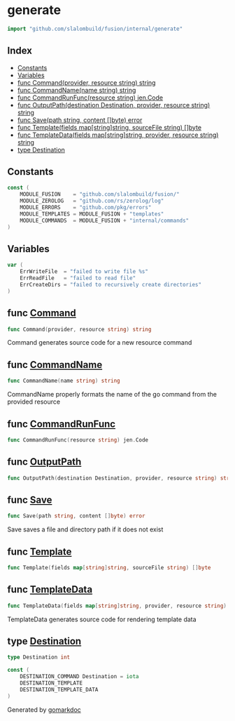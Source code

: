 <!-- Code generated by gomarkdoc. DO NOT EDIT -->

# generate

```go
import "github.com/slalombuild/fusion/internal/generate"
```

## Index

- [Constants](<#constants>)
- [Variables](<#variables>)
- [func Command(provider, resource string) string](<#func-command>)
- [func CommandName(name string) string](<#func-commandname>)
- [func CommandRunFunc(resource string) jen.Code](<#func-commandrunfunc>)
- [func OutputPath(destination Destination, provider, resource string) string](<#func-outputpath>)
- [func Save(path string, content []byte) error](<#func-save>)
- [func Template(fields map[string]string, sourceFile string) []byte](<#func-template>)
- [func TemplateData(fields map[string]string, provider, resource string) string](<#func-templatedata>)
- [type Destination](<#type-destination>)


## Constants

```go
const (
    MODULE_FUSION    = "github.com/slalombuild/fusion/"
    MODULE_ZEROLOG   = "github.com/rs/zerolog/log"
    MODULE_ERRORS    = "github.com/pkg/errors"
    MODULE_TEMPLATES = MODULE_FUSION + "templates"
    MODULE_COMMANDS  = MODULE_FUSION + "internal/commands"
)
```

## Variables

```go
var (
    ErrWriteFile  = "failed to write file %s"
    ErrReadFile   = "failed to read file"
    ErrCreateDirs = "failed to recursively create directories"
)
```

## func [Command](<https://github.com/slalombuild/fusion/blob/main/internal/generate/generate.go#L24>)

```go
func Command(provider, resource string) string
```

Command generates source code for a new resource command

## func [CommandName](<https://github.com/slalombuild/fusion/blob/main/internal/generate/path.go#L86>)

```go
func CommandName(name string) string
```

CommandName properly formats the name of the go command from the provided resource

## func [CommandRunFunc](<https://github.com/slalombuild/fusion/blob/main/internal/generate/generate.go#L41>)

```go
func CommandRunFunc(resource string) jen.Code
```

## func [OutputPath](<https://github.com/slalombuild/fusion/blob/main/internal/generate/path.go#L28>)

```go
func OutputPath(destination Destination, provider, resource string) string
```

## func [Save](<https://github.com/slalombuild/fusion/blob/main/internal/generate/path.go#L56>)

```go
func Save(path string, content []byte) error
```

Save saves a file and directory path if it does not exist

## func [Template](<https://github.com/slalombuild/fusion/blob/main/internal/generate/generate.go#L134>)

```go
func Template(fields map[string]string, sourceFile string) []byte
```

## func [TemplateData](<https://github.com/slalombuild/fusion/blob/main/internal/generate/generate.go#L75>)

```go
func TemplateData(fields map[string]string, provider, resource string) string
```

TemplateData generates source code for rendering template data

## type [Destination](<https://github.com/slalombuild/fusion/blob/main/internal/generate/path.go#L20>)

```go
type Destination int
```

```go
const (
    DESTINATION_COMMAND Destination = iota
    DESTINATION_TEMPLATE
    DESTINATION_TEMPLATE_DATA
)
```



Generated by [gomarkdoc](<https://github.com/princjef/gomarkdoc>)
